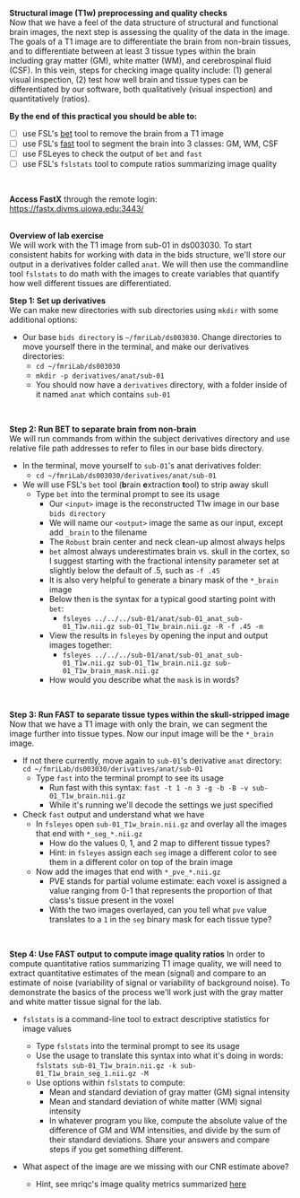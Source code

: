 **Structural image (T1w) preprocessing and quality checks**
</br>
Now that we have a feel of the data structure of structural and functional brain images, the next step is assessing the quality of the data in the image. The goals of a T1 image are to differentiate the brain from non-brain tissues, and to differentiate between at least 3 tissue types within the brain including gray matter (GM), white matter (WM), and cerebrospinal fluid (CSF). In this vein, steps for checking image quality include: (1) general visual inspection, (2) test  how well brain and tissue types can be differentiated by our software, both qualitatively (visual inspection) and quantitatively (ratios).
</br>

**By the end of this practical you should be able to:** <br/>
* [ ] use FSL's [bet](https://fsl.fmrib.ox.ac.uk/fsl/fslwiki/BET/UserGuide) tool to remove the brain from a T1 image <br/>
* [ ] use FSL's [fast](https://fsl.fmrib.ox.ac.uk/fsl/fslwiki/FAST) tool to segment the brain into 3 classes: GM, WM, CSF
* [ ] use FSLeyes to check the output of `bet` and `fast` <br/> 
* [ ] use FSL's `fslstats` tool to compute ratios summarizing image quality
<br/>

**Access FastX** through the remote login: <br>
https://fastx.divms.uiowa.edu:3443/  <br/>
<br/>

**Overview of lab exercise** <br>
We will work with the T1 image from sub-01 in ds003030. To start consistent habits for working with data in the bids structure, we'll store our output in a derivatives folder called `anat`. We will then use the commandline tool `fslstats` to do math with the images to create variables that quantify how well different tissues are differentiated.

**Step 1: Set up derivatives** <br>
We can make new directories with sub directories using `mkdir` with some additional options:
* Our base `bids directory` is `~/fmriLab/ds003030`. Change directories to move yourself there in the terminal, and make our derivatives directories:
    * `cd ~/fmriLab/ds003030`
    * `mkdir -p derivatives/anat/sub-01`
    * You should now have a `derivatives` directory, with a folder inside of it named `anat` which contains `sub-01`
</br>

**Step 2: Run BET to separate brain from non-brain** <br>
We will run commands from within the subject derivatives directory and use relative file path addresses to refer to files in our base bids directory.
* In the terminal, move yourself to `sub-01`'s anat derivatives folder:
    * `cd ~/fmriLab/ds003030/derivatives/anat/sub-01`
*  We will use FSL's `bet` tool (**b**rain **e**xtraction **t**ool) to strip away skull
    * Type `bet` into the terminal prompt to see its usage
        * Our `<input>` image is the reconstructed T1w image in our base `bids directory`
        * We will name our `<output>` image the same as our input, except add `_brain` to the filename
        * The `Robust` brain center and neck clean-up almost always helps
        * `bet` almost always underestimates brain vs. skull in the cortex, so I suggest starting with the fractional intensity parameter set at slightly below the default of .5, such as `-f .45`
        * It is also very helpful to generate a binary mask of the `*_brain` image
        * Below then is the syntax for a typical good starting point with `bet`:
            * `fsleyes ../../../sub-01/anat/sub-01_anat_sub-01_T1w.nii.gz sub-01_T1w_brain.nii.gz -R -f .45 -m`
        * View the results in `fsleyes` by opening the input and output images together:
            * `fsleyes ../../../sub-01/anat/sub-01_anat_sub-01_T1w.nii.gz sub-01_T1w_brain.nii.gz sub-01_T1w_brain_mask.nii.gz`
        * How would you describe what the `mask` is in words?
</br>

**Step 3: Run FAST to separate tissue types within the skull-stripped image** <br>
Now that we have a T1 image with only the brain, we can segment the image further into tissue types. Now our input image will be the `*_brain` image.
 * If not there currently, move again to `sub-01`'s derivative `anat` directory: `cd ~/fmriLab/ds003030/derivatives/anat/sub-01`
    * Type `fast` into the terminal prompt to see its usage
        * Run fast with this syntax: `fast -t 1 -n 3 -g -b -B -v sub-01_T1w_brain.nii.gz`
        * While it's running we'll decode the settings we just specified
* Check `fast` output and understand what we have
    * In `fsleyes` open `sub-01_T1w_brain.nii.gz` and overlay all the images that end with `*_seg_*.nii.gz`
        * How do the values 0, 1, and 2 map to different tissue types?
        * Hint: in `fsleyes` assign each `seg` image a different color to see them in a different color on top of the brain image
    * Now add the images that end with `*_pve_*.nii.gz`
        * PVE stands for partial volume estimate: each voxel is assigned a value ranging from 0-1 that represents the proportion of that class's tissue present in the voxel
        * With the two images overlayed, can you tell what `pve` value translates to a `1` in the `seg` binary mask for each tissue type?

</br>

**Step 4: Use FAST output to compute image quality ratios**
In order to compute quantitative ratios summarizing T1 image quality, we will need to extract quantitative estimates of the mean (signal) and compare to an estimate of noise (variability of signal or variability of background noise). To demonstrate the basics of the process we'll work just with the gray matter and white matter tissue signal for the lab. </br>

* `fslstats` is a command-line tool to extract descriptive statistics for image values
    * Type `fslstats` into the terminal prompt to see its usage
    * Use the usage to translate this syntax into what it's doing in words: `fslstats sub-01_T1w_brain.nii.gz -k sub-01_T1w_brain_seg_1.nii.gz -M`
    * Use options within `fslstats` to compute:
        * Mean and standard deviation of gray matter (GM) signal intensity
        * Mean and standard deviation of white matter (WM) signal intensity
        * In whatever program you like, compute the absolute value of the difference of GM and WM intensities, and divide by the sum of their standard deviations. Share your answers and compare steps if you get something different.

* What aspect of the image are we missing with our CNR estimate above? 
    * Hint, see mriqc's image quality metrics summarized [here](https://mriqc.readthedocs.io/en/latest/iqms/t1w.html#mriqc.qc.anatomical.cnr)














